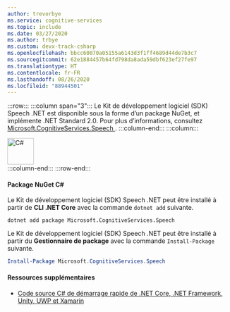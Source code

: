 ```yaml
---
author: trevorbye
ms.service: cognitive-services
ms.topic: include
ms.date: 03/27/2020
ms.author: trbye
ms.custom: devx-track-csharp
ms.openlocfilehash: bbcc60070a05155a6143d3f1ff4689d44de7b3c7
ms.sourcegitcommit: 62e1884457b64fd798da8ada59dbf623ef27fe97
ms.translationtype: HT
ms.contentlocale: fr-FR
ms.lasthandoff: 08/26/2020
ms.locfileid: "88944501"
---
```

:::row:::
    :::column span="3":::
        Le Kit de développement logiciel (SDK) Speech .NET est disponible sous la forme d’un package NuGet, et implémente .NET Standard 2.0. Pour plus d’informations, consultez <a href="https://www.nuget.org/packages/Microsoft.CognitiveServices.Speech" target="_blank">Microsoft.CognitiveServices.Speech <span class="docon docon-navigate-external x-hidden-focus"></span></a>.
    :::column-end:::
    :::column:::
        <br>
        <div class="icon is-large">
            <img alt="C#" src="https://docs.microsoft.com/media/logos/logo_Csharp.svg" width="60px">
        </div>
    :::column-end:::
:::row-end:::

#### <a name="c-nuget-package"></a>Package NuGet C#

Le Kit de développement logiciel (SDK) Speech .NET peut être installé à partir de **CLI .NET Core** avec la commande `dotnet add` suivante.

```dotnetcli
dotnet add package Microsoft.CognitiveServices.Speech
```

Le Kit de développement logiciel (SDK) Speech .NET peut être installé à partir du **Gestionnaire de package** avec la commande `Install-Package` suivante.

```powershell
Install-Package Microsoft.CognitiveServices.Speech
```

#### <a name="additional-resources"></a>Ressources supplémentaires

- <a href="https://github.com/Azure-Samples/cognitive-services-speech-sdk/tree/master/quickstart/csharp" target="_blank">Code source C# de démarrage rapide de .NET Core, .NET Framework, Unity, UWP et Xamarin <span class="docon docon-navigate-external x-hidden-focus"></span></a>